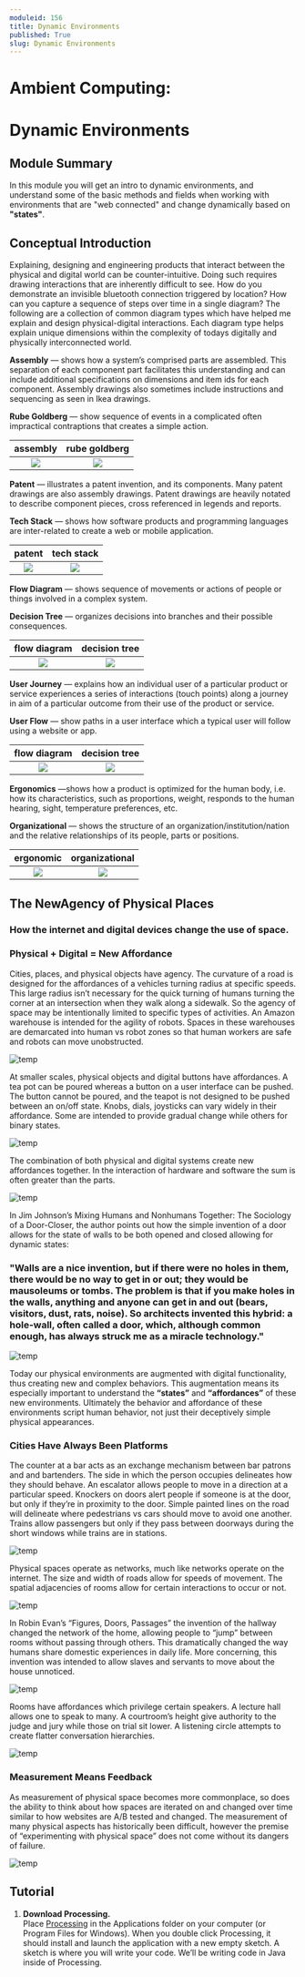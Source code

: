 ```yaml
---
moduleid: 156
title: Dynamic Environments
published: True
slug: Dynamic Environments
---
```


Ambient Computing:
===========================================

# Dynamic Environments
## Module Summary
In this module you will get an intro to dynamic environments, and understand some of the basic methods and fields when working with environments that are "web connected" and change dynamically based on **"states"**.

## Conceptual Introduction
Explaining, designing and engineering products that interact between the physical and digital world can be counter-intuitive. Doing such requires drawing interactions that are inherently difficult to see. How do you demonstrate an invisible bluetooth connection triggered by location? How can you capture a sequence of steps over time in a single diagram? The following are a collection of common diagram types which have helped me explain and design physical-digital interactions. Each diagram type helps explain unique dimensions within the complexity of todays digitally and physically interconnected world.

**Assembly** — shows how a system’s comprised parts are assembled. This separation of each component part facilitates this understanding and can include additional specifications on dimensions and item ids for each component. Assembly drawings also sometimes include instructions and sequencing as seen in Ikea drawings.

**Rube Goldberg** — show sequence of events in a complicated often impractical contraptions that creates a simple action.

assembly        | rube goldberg
:-------------------------:|:-------------------------:
![](images/dynamic-environments-9.gif)  |  ![](images/dynamic-environments-10.gif)  


**Patent** — illustrates a patent invention, and its components. Many patent drawings are also assembly drawings. Patent drawings are heavily notated to describe component pieces, cross referenced in legends and reports.

**Tech Stack** — shows how software products and programming languages are inter-related to create a web or mobile application.

patent        | tech stack  
:-------------------------:|:-------------------------:
![](images/dynamic-environments-5.gif)  |  ![](images/dynamic-environments-6.gif)  

**Flow Diagram** — shows sequence of movements or actions of people or things involved in a complex system.

**Decision Tree** — organizes decisions into branches and their possible consequences.

flow diagram        | decision tree
:-------------------------:|:-------------------------:
![](images/dynamic-environments-3.gif)  |  ![](images/dynamic-environments-4.gif)  

**User Journey** — explains how an individual user of a particular product or service experiences a series of interactions (touch points) along a journey in aim of a particular outcome from their use of the product or service.

**User Flow** — show paths in a user interface which a typical user will follow using a website or app.

flow diagram        | decision tree
:-------------------------:|:-------------------------:
![](images/dynamic-environments-2.gif)  |  ![](images/dynamic-environments-1.gif)  


**Ergonomics** —shows how a product is optimized for the human body, i.e. how its characteristics, such as proportions, weight, responds to the human hearing, sight, temperature preferences, etc.

**Organizational** — shows the structure of an organization/institution/nation and the relative relationships of its people, parts or positions.

ergonomic      | organizational
:-------------------------:|:-------------------------:
![](images/dynamic-environments-7.gif)  |  ![](images/dynamic-environments-8.gif)  


## The NewAgency of Physical Places
### How the internet and digital devices change the use of space.

### Physical + Digital = New Affordance
Cities, places, and physical objects have agency. The curvature of a road is designed for the affordances of a vehicles turning radius at specific speeds. This large radius isn’t necessary for the quick turning of humans turning the corner at an intersection when they walk along a sidewalk. So the agency of space may be intentionally limited to specific types of activities. An Amazon warehouse is intended for the agility of robots. Spaces in these warehouses are demarcated into human vs robot zones so that human workers are safe and robots can move unobstructed.

![temp](images/dynamic-environments-19.png) 

At smaller scales, physical objects and digital buttons have affordances. A tea pot can be poured whereas a button on a user interface can be pushed. The button cannot be poured, and the teapot is not designed to be pushed between an on/off state. Knobs, dials, joysticks can vary widely in their affordance. Some are intended to provide gradual change while others for binary states.

![temp](images/dynamic-environments-18.png) 


The combination of both physical and digital systems create new affordances together. In the interaction of hardware and software the sum is often greater than the parts.

![temp](images/dynamic-environments-17.png) 


In Jim Johnson’s Mixing Humans and Nonhumans Together: The Sociology of a Door-Closer, the author points out how the simple invention of a door allows for the state of walls to be both opened and closed allowing for dynamic states:

### "Walls are a nice invention, but if there were no holes in them, there would be no way to get in or out; they would be mausoleums or tombs. The problem is that if you make holes in the walls, anything and anyone can get in and out (bears, visitors, dust, rats, noise). So architects invented this hybrid: a hole-wall, often called a door, which, although common enough, has always struck me as a miracle technology."

![temp](images/dynamic-environments-16.png) 

Today our physical environments are augmented with digital functionality, thus creating new and complex behaviors. This augmentation means its especially important to understand the **“states”** and **“affordances”** of these new environments. Ultimately the behavior and affordance of these environments script human behavior, not just their deceptively simple physical appearances.

### Cities Have Always Been Platforms
The counter at a bar acts as an exchange mechanism between bar patrons and and bartenders. The side in which the person occupies delineates how they should behave. An escalator allows people to move in a direction at a particular speed. Knockers on doors alert people if someone is at the door, but only if they’re in proximity to the door. Simple painted lines on the road will delineate where pedestrians vs cars should move to avoid one another. Trains allow passengers but only if they pass between doorways during the short windows while trains are in stations.

![temp](images/dynamic-environments-11.gif) 

Physical spaces operate as networks, much like networks operate on the internet. The size and width of roads allow for speeds of movement. The spatial adjacencies of rooms allow for certain interactions to occur or not.

![temp](images/dynamic-environments-15.png) 

In Robin Evan’s “Figures, Doors, Passages” the invention of the hallway changed the network of the home, allowing people to “jump” between rooms without passing through others. This dramatically changed the way humans share domestic experiences in daily life. More concerning, this invention was intended to allow slaves and servants to move about the house unnoticed.

![temp](images/dynamic-environments-14.png) 

Rooms have affordances which privilege certain speakers. A lecture hall allows one to speak to many. A courtroom’s height give authority to the judge and jury while those on trial sit lower. A listening circle attempts to create flatter conversation hierarchies.

![temp](images/dynamic-environments-13.png) 

### Measurement Means Feedback
As measurement of physical space becomes more commonplace, so does the ability to think about how spaces are iterated on and changed over time similar to how websites are A/B tested and changed. The measurement of many physical aspects has historically been difficult, however the premise of “experimenting with physical space” does not come without its dangers of failure.

![temp](images/dynamic-environments-12.png) 

## Tutorial

1. **Download Processing.**  
Place [Processing](https://processing.org/download) in the Applications folder on your computer (or Program Files for Windows). When you double click Processing, it should install and launch the application with a new empty sketch. A sketch is where you will write your code. We’ll be writing code in Java inside of Processing.




